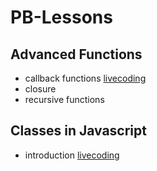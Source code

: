 # PB-Lessons

## Advanced Functions
  - callback functions     [livecoding](https://github.com/FbW-E10/PB-Lessons/tree/main/March/22.03.2022/callback)
  - closure
  - recursive functions
  
## Classes in Javascript
  - introduction
    [livecoding](https://github.com/FbW-E10/PB-Lessons/tree/main/March/24.03.2022/classes-intro)
